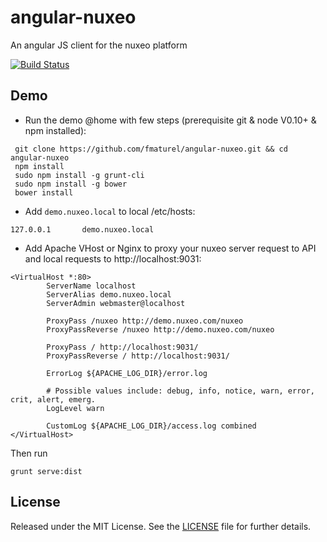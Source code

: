 # angular-nuxeo
An angular JS client for the nuxeo platform

[![Build Status](https://secure.travis-ci.org/fmaturel/angular-timelinejs3.svg)](http:/travis-ci.org/fmaturel/angular-timelinejs3)

## Demo

- Run the demo @home with few steps (prerequisite git & node V0.10+ & npm installed):

```
 git clone https://github.com/fmaturel/angular-nuxeo.git && cd angular-nuxeo
 npm install
 sudo npm install -g grunt-cli
 sudo npm install -g bower
 bower install
```

- Add `demo.nuxeo.local` to local /etc/hosts:
```
127.0.0.1       demo.nuxeo.local

```

- Add Apache VHost or Nginx to proxy your nuxeo server request to API and local requests to http://localhost:9031:
```
<VirtualHost *:80>
        ServerName localhost
        ServerAlias demo.nuxeo.local
        ServerAdmin webmaster@localhost

        ProxyPass /nuxeo http://demo.nuxeo.com/nuxeo
        ProxyPassReverse /nuxeo http://demo.nuxeo.com/nuxeo

        ProxyPass / http://localhost:9031/
        ProxyPassReverse / http://localhost:9031/

        ErrorLog ${APACHE_LOG_DIR}/error.log

        # Possible values include: debug, info, notice, warn, error, crit, alert, emerg.
        LogLevel warn

        CustomLog ${APACHE_LOG_DIR}/access.log combined
</VirtualHost>
```

Then run

`grunt serve:dist`

## License

Released under the MIT License. See the [LICENSE][license] file for further details.

[license]: https://github.com/fmaturel/angular-timelinejs3/blob/master/LICENSE